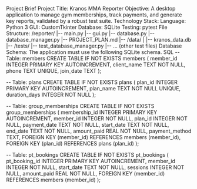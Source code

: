 Project Brief
Project Title: Kranos MMA Reporter
Objective: A desktop application to manage gym memberships, track payments, and generate key reports, validated by a robust test suite.
Technology Stack:
Language: Python 3
GUI: CustomTkinter
Database: SQLite
Testing: pytest
File Structure:
/reporter/
|-- main.py
|-- gui.py
|-- database.py
|-- database_manager.py
|-- PROJECT_PLAN.md
|-- /data/
|   |-- kranos_data.db
|-- /tests/
    |-- test_database_manager.py
    |-- ... (other test files)
Database Schema: The application must use the following SQLite schema.
SQL
-- Table: members
CREATE TABLE IF NOT EXISTS members (
    member_id INTEGER PRIMARY KEY AUTOINCREMENT,
    client_name TEXT NOT NULL,
    phone TEXT UNIQUE,
    join_date TEXT
);

-- Table: plans
CREATE TABLE IF NOT EXISTS plans (
    plan_id INTEGER PRIMARY KEY AUTOINCREMENT,
    plan_name TEXT NOT NULL UNIQUE,
    duration_days INTEGER NOT NULL
);

-- Table: group_memberships
CREATE TABLE IF NOT EXISTS group_memberships (
    membership_id INTEGER PRIMARY KEY AUTOINCREMENT,
    member_id INTEGER NOT NULL,
    plan_id INTEGER NOT NULL,
    payment_date TEXT NOT NULL,
    start_date TEXT NOT NULL,
    end_date TEXT NOT NULL,
    amount_paid REAL NOT NULL,
    payment_method TEXT,
    FOREIGN KEY (member_id) REFERENCES members (member_id),
    FOREIGN KEY (plan_id) REFERENCES plans (plan_id)
);

-- Table: pt_bookings
CREATE TABLE IF NOT EXISTS pt_bookings (
    pt_booking_id INTEGER PRIMARY KEY AUTOINCREMENT,
    member_id INTEGER NOT NULL,
    start_date TEXT NOT NULL,
    sessions INTEGER NOT NULL,
    amount_paid REAL NOT NULL,
    FOREIGN KEY (member_id) REFERENCES members (member_id)
);